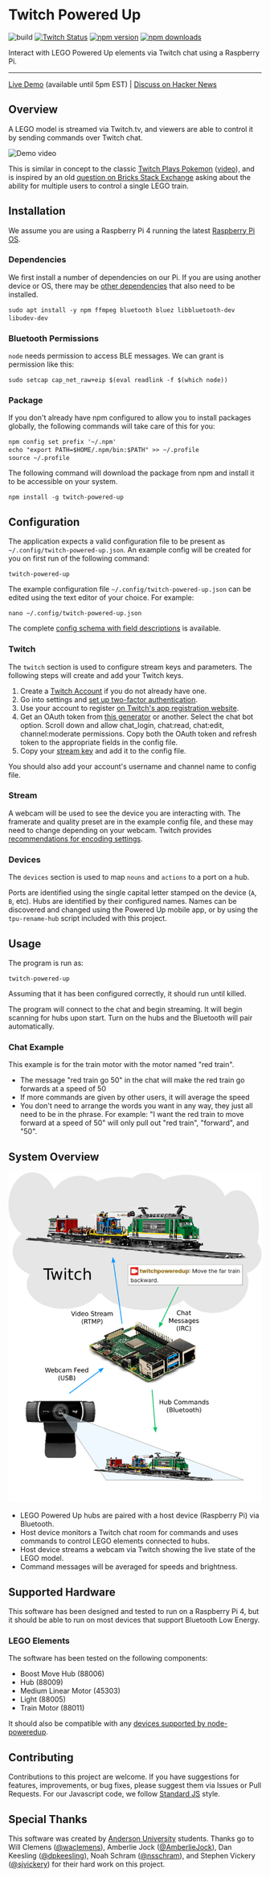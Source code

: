 Twitch Powered Up
=================

![build](https://github.com/jncraton/twitch-powered-up/workflows/build/badge.svg)
[![Twitch Status](https://img.shields.io/twitch/status/twitchpoweredup)](https://www.twitch.tv/twitchpoweredup)
[![npm version](https://img.shields.io/npm/v/twitch-powered-up)](https://www.npmjs.com/package/twitch-powered-up)
[![npm downloads](https://img.shields.io/npm/dm/twitch-powered-up)](https://www.npmjs.com/package/twitch-powered-up)

Interact with LEGO Powered Up elements via Twitch chat using a Raspberry Pi.

---

[Live Demo](https://www.twitch.tv/twitchpoweredup) (available until 5pm EST) | [Discuss on Hacker News](https://news.ycombinator.com)

Overview
--------

A LEGO model is streamed via Twitch.tv, and viewers are able to control it by sending commands over Twitch chat.

![Demo video](https://github.com/jncraton/twitch-powered-up/blob/media/demo-optimized.gif?raw=true)

This is similar in concept to the classic [Twitch Plays Pokemon](https://en.wikipedia.org/wiki/Twitch_Plays_Pok%C3%A9mon) ([video](https://www.twitch.tv/videos/40790582)), and is inspired by an old [question on Bricks Stack Exchange](https://bricks.stackexchange.com/questions/10486/can-powered-up-trains-talk-to-multiple-bluetooth-remotes) asking about the ability for multiple users to control a single LEGO train.

Installation
------------

We assume you are using a Raspberry Pi 4 running the latest [Raspberry Pi OS](https://www.raspberrypi.org/software/).

### Dependencies

We first install a number of dependencies on our Pi. If you are using another device or OS, there may be [other dependencies](https://github.com/abandonware/noble#prerequisites) that also need to be installed.

```
sudo apt install -y npm ffmpeg bluetooth bluez libbluetooth-dev libudev-dev
```

### Bluetooth Permissions

`node` needs permission to access BLE messages. We can grant is permission like this:

```
sudo setcap cap_net_raw+eip $(eval readlink -f $(which node))
```

### Package

If you don't already have npm configured to allow you to install packages globally, the following commands will take care of this for you:

```
npm config set prefix '~/.npm'
echo "export PATH=$HOME/.npm/bin:$PATH" >> ~/.profile
source ~/.profile
```

The following command will download the package from npm and install it to be accessible on your system.

```
npm install -g twitch-powered-up
```

Configuration
-------------

The application expects a valid configuration file to be present as `~/.config/twitch-powered-up.json`. An example config will be created for you on first run of the following command:

```
twitch-powered-up
```

The example configuration file `~/.config/twitch-powered-up.json` can be edited using the text editor of your choice. For example:

```
nano ~/.config/twitch-powered-up.json
```

The complete [config schema with field descriptions](examples/config-schema.md) is available.

### Twitch

The `twitch` section is used to configure stream keys and parameters. The following steps will create and add your Twitch keys.

1. Create a [Twitch Account](https://twitch.tv) if you do not already have one.
2. Go into settings and [set up two-factor authentication](https://help.twitch.tv/s/article/two-factor-authentication-with-authy?language=en_US). 
3. Use your account to register [on Twitch's app registration website](https://dev.twitch.tv/dashboard/apps/create). 
4. Get an OAuth token from [this generator](https://twitchtokengenerator.com/) or another. Select the chat bot option. Scroll down and allow chat_login, chat:read, chat:edit, channel:moderate permissions. Copy both the OAuth token and refresh token to the appropriate fields in the config file.
5. Copy your [stream key](https://www.twitch.tv/broadcast/dashboard/streamkey) and add it to the config file.

You should also add your account's username and channel name to config file.

### Stream

A webcam will be used to see the device you are interacting with. The framerate and quality preset are in the example config file, and these may need to change depending on your webcam. Twitch provides [recommendations for encoding settings](https://stream.twitch.tv/encoding/).

### Devices

The `devices` section is used to map `nouns` and `actions` to a port on a hub.

Ports are identified using the single capital letter stamped on the device (`A`, `B`, etc). Hubs are identified by their configured names. Names can be discovered and changed using the Powered Up mobile app, or by using the `tpu-rename-hub` script included with this project.

Usage
------------

The program is run as:

```
twitch-powered-up
```

Assuming that it has been configured correctly, it should run until killed.

The program will connect to the chat and begin streaming. It will begin scanning for hubs upon start. Turn on the hubs and the Bluetooth will pair automatically.

### Chat Example

This example is for the train motor with the motor named "red train".

- The message "red train go 50" in the chat will make the red train go forwards at a speed of 50
- If more commands are given by other users, it will average the speed
- You don't need to arrange the words you want in any way, they just all need to be in the phrase. For example: "I want the red train to move forward at a speed of 50" will only pull out "red train", "forward", and "50".

System Overview
---------------

![Basic system diagram](https://github.com/jncraton/twitch-powered-up/blob/media/diagram.png?raw=true)

- LEGO Powered Up hubs are paired with a host device (Raspberry Pi) via Bluetooth.
- Host device monitors a Twitch chat room for commands and uses commands to control LEGO elements connected to hubs.
- Host device streams a webcam via Twitch showing the live state of the LEGO model.
- Command messages will be averaged for speeds and brightness.

Supported Hardware
------------------

This software has been designed and tested to run on a Raspberry Pi 4, but it should be able to run on most devices that support Bluetooth Low Energy.

### LEGO Elements

The software has been tested on the following components:

- Boost Move Hub (88006)
- Hub (88009)
- Medium Linear Motor (45303)
- Light (88005)
- Train Motor (88011)

It should also be compatible with any [devices supported by node-poweredup](https://github.com/nathankellenicki/node-poweredup#compatibility).

Contributing
------------

Contributions to this project are welcome. If you have suggestions for features, improvements, or bug fixes, please suggest them via Issues or Pull Requests. For our Javascript code, we follow [Standard JS](https://standardjs.com/) style.

Special Thanks
--------------

This software was created by [Anderson University](https://anderson.edu/) students. Thanks go to Will Clemens ([@waclemens](https://github.com/waclemens)), Amberlie Jock ([@AmberlieJock](https://github.com/AmberlieJock)), Dan Keesling ([@dpkeesling](https://github.com/dpkeesling)), Noah Schram ([@nsschram](https://github.com/nsschram)), and Stephen Vickery ([@sjvickery](https://github.com/sjvickery)) for their hard work on this project.
